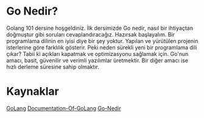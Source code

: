 # Go Nedir?

Golang 101 dersine hoşgeldiniz. İlk dersimizde Go nedir, nasıl bir ihtiyaçtan doğmuştur gibi soruları cevaplandıracağız. Hazırsak başlayalım.
Bir programlama dilinin en iyisi diye bir şey yoktur. Yapılan ve yürütülen projenin isterlerine göre farklılık gösterir.
Peki neden sürekli yeni bir programlama dili çıkar? Tabii ki açıkları kapatmak ve optimizasyonu sağlamak için. Go'nun amacı, basit, güvenilir ve verimli yazılımlar üretmektir. Bir diğer amacı ise hızlı derleme süresine sahip olmaktır.

# Kaynaklar

[GoLang](https://golang.org/)
[Documentation-Of-GoLang](https://golang.org/doc/)
[Go-Nedir](https://tr.wikipedia.org/wiki/Go_(programlama_dili))
[]()
